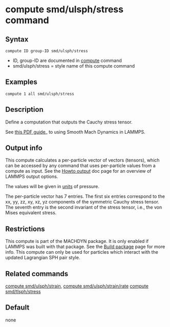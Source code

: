 # compute smd/ulsph/stress command

## Syntax

``` LAMMPS
compute ID group-ID smd/ulsph/stress
```

-   ID, group-ID are documented in [compute](compute) command
-   smd/ulsph/stress = style name of this compute command

## Examples

``` LAMMPS
compute 1 all smd/ulsph/stress
```

## Description

Define a computation that outputs the Cauchy stress tensor.

See [this PDF guide](PDF/MACHDYN_LAMMPS_userguide.pdf)\_ to using Smooth
Mach Dynamics in LAMMPS.

## Output info

This compute calculates a per-particle vector of vectors (tensors),
which can be accessed by any command that uses per-particle values from
a compute as input. See the [Howto output](Howto_output) doc page for an
overview of LAMMPS output options.

The values will be given in [units](units) of pressure.

The per-particle vector has 7 entries. The first six entries correspond
to the xx, yy, zz, xy, xz, yz components of the symmetric Cauchy stress
tensor. The seventh entry is the second invariant of the stress tensor,
i.e., the von Mises equivalent stress.

## Restrictions

This compute is part of the MACHDYN package. It is only enabled if
LAMMPS was built with that package. See the [Build
package](Build_package) page for more info. This compute can only be
used for particles which interact with the updated Lagrangian SPH pair
style.

## Related commands

[compute smd/ulsph/strain](compute_smd_ulsph_strain), [compute
smd/ulsph/strain/rate](compute_smd_ulsph_strain_rate) [compute
smd/tlsph/stress](compute_smd_tlsph_stress)

## Default

none
